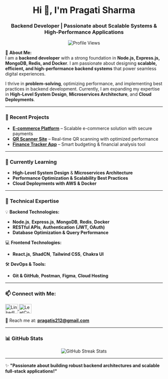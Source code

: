 <h1 align="center">Hi 👋, I'm Pragati Sharma</h1>
<h3 align="center">Backend Developer | Passionate about Scalable Systems & High-Performance Applications</h3>

<p align="center">
  <img src="https://komarev.com/ghpvc/?username=pragatisharma21&label=Profile%20views&color=0e75b6&style=flat" alt="Profile Views" />
</p>

🚀 **About Me:**  
I am a **backend developer** with a strong foundation in **Node.js, Express.js, MongoDB, Redis, and Docker**. I am passionate about designing **scalable, efficient, and high-performance backend systems** that power seamless digital experiences.  

I thrive in **problem-solving**, optimizing performance, and implementing best practices in backend development. Currently, I am expanding my expertise in **High-Level System Design**, **Microservices Architecture**, and **Cloud Deployments**.  

---

### 🔭 **Recent Projects**  
- **[E-commerce Platform](https://the-script-squad-fe.vercel.app)** – Scalable e-commerce solution with secure payments  
- **[QR Scanner Site](https://nutriscan-frontend.vercel.app/)** – Real-time QR scanning with optimized performance  
- **[Finance Tracker App](https://finance-app-three-ashen.vercel.app/)** – Smart budgeting & financial analysis tool  

---

### 🌱 **Currently Learning**  
- **High-Level System Design** & **Microservices Architecture**  
- **Performance Optimization & Scalability Best Practices**  
- **Cloud Deployments with AWS & Docker**  

---

### 💬 **Technical Expertise**  
💡 **Backend Technologies:**  
- **Node.js**, **Express.js**, **MongoDB**, **Redis**, **Docker**  
- **RESTful APIs**, **Authentication (JWT, OAuth)**  
- **Database Optimization & Query Performance**  

💻 **Frontend Technologies:**  
- **React.js**, **ShadCN**, **Tailwind CSS**, **Chakra UI**  

🛠 **DevOps & Tools:**  
- **Git & GitHub**, **Postman**, **Figma**, **Cloud Hosting**  

---

### 📫 **Connect with Me:**  
<p align="left">
  <a href="https://www.linkedin.com/in/pragati-sharma-45b8a3214" target="blank">
    <img align="center" src="https://raw.githubusercontent.com/rahuldkjain/github-profile-readme-generator/master/src/images/icons/Social/linked-in-alt.svg" alt="LinkedIn" height="30" width="40" />
  </a>
  <a href="https://leetcode.com/pragatisharma21/" target="blank">
    <img align="center" src="https://raw.githubusercontent.com/rahuldkjain/github-profile-readme-generator/master/src/images/icons/Social/leet-code.svg" alt="LeetCode" height="30" width="40" />
  </a>
</p>

📧 Reach me at: **pragatis212@gmail.com**  

---

### 📊 **GitHub Stats**
<p align="center">
  <img src="https://github-readme-streak-stats.herokuapp.com/?user=pragatisharma21&theme=dark" alt="GitHub Streak Stats"/>
</p>

---

✨ **"Passionate about building robust backend architectures and scalable full-stack applications!"**

